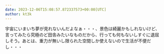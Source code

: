 ```yaml
---
date: 2023-12-06T15:08:57.872337573+00:00[UTC]
author: kt3k
---
```

宇宙にいまいち夢が見れないんだよなぁ・・・、景色は綺麗かもしれないけど、言ってみたら究極のど田舎みたいなものだから、行っても何もないしすぐに退屈しそう。あとは、重力が無いし限られた空間しか使えないので生活が不便だし・・・
